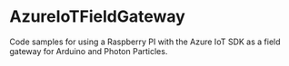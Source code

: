 # AzureIoTFieldGateway
Code samples for using a Raspberry PI with the Azure IoT SDK as a field gateway for Arduino and Photon Particles.  
